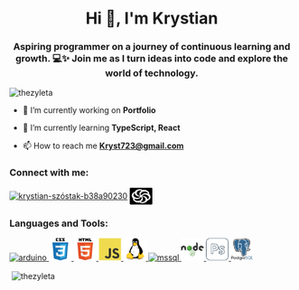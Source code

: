 <h1 align="center">Hi 👋, I'm Krystian</h1>
<h3 align="center">Aspiring programmer on a journey of continuous learning and growth. 💻✨ Join me as I turn ideas into code and explore the world of technology.</h3>

<p align="left"> <img src="https://komarev.com/ghpvc/?username=thezyleta&label=Profile%20views&color=0e75b6&style=flat" alt="thezyleta" /> </p>

- 🔭 I’m currently working on **Portfolio**

- 🌱 I’m currently learning **TypeScript, React**

- 📫 How to reach me **Kryst723@gmail.com**

<h3 align="left">Connect with me:</h3>
<p align="left">
<a href="https://linkedin.com/in/krystian-szóstak-b38a90230" target="blank"><img align="center" src="https://raw.githubusercontent.com/rahuldkjain/github-profile-readme-generator/master/src/images/icons/Social/linked-in-alt.svg" alt="krystian-szóstak-b38a90230" height="30" width="40" /></a>
<a href="https://www.codewars.com/thezyleta" target="blank"><img align="center" src="https://github.com/TheZyleta/TheZyleta/blob/main/codewars-svgrepo-com.svg" alt="thezyleta" height="30" width="40" /></a>
</p>

<h3 align="left">Languages and Tools:</h3>
<p align="left"> <a href="https://www.arduino.cc/" target="_blank" rel="noreferrer"> <img src="https://cdn.worldvectorlogo.com/logos/arduino-1.svg" alt="arduino" width="40" height="40"/> </a> <a href="https://www.w3schools.com/css/" target="_blank" rel="noreferrer"> <img src="https://raw.githubusercontent.com/devicons/devicon/master/icons/css3/css3-original-wordmark.svg" alt="css3" width="40" height="40"/> </a> <a href="https://www.w3.org/html/" target="_blank" rel="noreferrer"> <img src="https://raw.githubusercontent.com/devicons/devicon/master/icons/html5/html5-original-wordmark.svg" alt="html5" width="40" height="40"/> </a> <a href="https://developer.mozilla.org/en-US/docs/Web/JavaScript" target="_blank" rel="noreferrer"> <img src="https://raw.githubusercontent.com/devicons/devicon/master/icons/javascript/javascript-original.svg" alt="javascript" width="40" height="40"/> </a> <a href="https://www.linux.org/" target="_blank" rel="noreferrer"> <img src="https://raw.githubusercontent.com/devicons/devicon/master/icons/linux/linux-original.svg" alt="linux" width="40" height="40"/> </a> <a href="https://www.microsoft.com/en-us/sql-server" target="_blank" rel="noreferrer"> <img src="https://www.svgrepo.com/show/303229/microsoft-sql-server-logo.svg" alt="mssql" width="40" height="40"/> </a> <a href="https://nodejs.org" target="_blank" rel="noreferrer"> <img src="https://raw.githubusercontent.com/devicons/devicon/master/icons/nodejs/nodejs-original-wordmark.svg" alt="nodejs" width="40" height="40"/> </a> <a href="https://www.photoshop.com/en" target="_blank" rel="noreferrer"> <img src="https://raw.githubusercontent.com/devicons/devicon/master/icons/photoshop/photoshop-line.svg" alt="photoshop" width="40" height="40"/> </a> <a href="https://www.postgresql.org" target="_blank" rel="noreferrer"> <img src="https://raw.githubusercontent.com/devicons/devicon/master/icons/postgresql/postgresql-original-wordmark.svg" alt="postgresql" width="40" height="40"/> </a> </p>

<p>&nbsp;<img align="center" src="https://github-readme-stats.vercel.app/api?username=thezyleta&show_icons=true&locale=en" alt="thezyleta" /></p>
